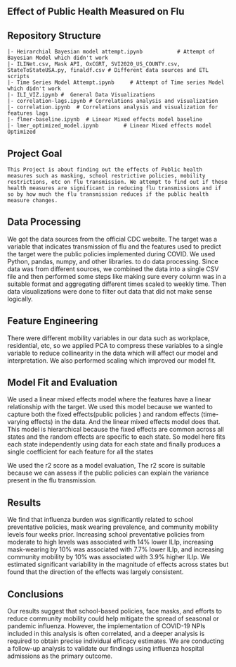 ## Effect of Public Health Measured on Flu


Repository Structure
--------------------

    |- Heirarchial Bayesian model attempt.ipynb           # Attempt of Bayesian Model which didn't work
    |- ILINet.csv, Mask API, OxCGRT, SVI2020_US_COUNTY.csv, StateToStateUSA.py, finaldf.csv # Different data sources and ETL scripts
    |- Time Series Model Attempt.ipynb     # Attempt of Time series Model which didn't work
    |- ILI_VIZ.ipynb #  General Data Visualizations
    |- correlation-lags.ipynb # Correlations analysis and visualization
    |- correlation.ipynb  # Correlations analysis and visualization for features lags
    |- flmer-baseline.ipynb  # Linear Mixed effects model baseline
    |- lmer_optimized_model.ipynb        # Linear Mixed effects model Optimized

## Project Goal

    This Project is about finding out the effects of Public health measures such as masking, school restrictive policies, mobility restrictions, etc on flu transmission. We attempt to find out if these health measures are significant in reducing flu transmissions and if so by how much the flu transmission reduces if the public health measure changes.


## Data Processing

We got the data sources from the official CDC website. The target was a variable that indicates transmission of flu and the features used to predict the target were the public policies implemented during COVID.
We used Python, pandas, numpy, and other libraries. to do data processing. Since data was from different sources, we combined the data into a single CSV file and then performed some steps like making sure every column was in a suitable format and aggregating different times scaled to weekly time. Then data visualizations were done to filter out data that did not make sense logically.

## Feature Engineering

There were different mobility variables in our data such as workplace, residential, etc, so we applied PCA to compress these variables to a single variable to reduce collinearity in the data which will affect our model and interpretation. We also performed scaling which improved our model fit.

## Model Fit and Evaluation

We used a linear mixed effects model where the features have a linear relationship with the target. We used this model because we wanted to capture both the fixed effects(public policies ) and random effects (time-varying effects) in the data. And the linear mixed effects model does that.
This model is hierarchical because the fixed effects are common across all states and the random effects are specific to each state. So model here fits each state independently using data for each state and finally produces a single coefficient for each feature for all the states

We used the r2 score as a model evaluation, The r2 score is suitable because we can assess if the public policies can explain the variance present in the flu transmission. 

## Results

We find that influenza burden was significantly related to school preventative policies, mask wearing prevalence, and community mobility levels four weeks prior. Increasing school preventative policies  from moderate to high levels was associated with 14% lower ILIp, increasing mask-wearing by 10% was associated with 7.7% lower ILIp, and increasing community mobility by 10% was associated with 3.9% higher ILIp. We estimated significant variability in the magnitude of effects across states but found that the direction of the effects was largely consistent.

## Conclusions

Our results suggest that school-based policies, face masks, and efforts to reduce community mobility could help mitigate the spread of seasonal or pandemic influenza. However, the implementation of COVID-19 NPIs included in this analysis is often correlated, and a deeper analysis is required to obtain precise individual efficacy estimates. We are conducting a follow-up analysis to validate our findings using influenza hospital admissions as the primary outcome.

    
